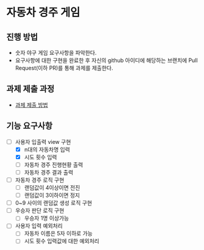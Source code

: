 # 자동차 경주 게임
## 진행 방법
* 숫자 야구 게임 요구사항을 파악한다.
* 요구사항에 대한 구현을 완료한 후 자신의 github 아이디에 해당하는 브랜치에 Pull Request(이하 PR)를 통해 과제를 제출한다.

## 과제 제출 과정
* [과제 제출 방법](https://github.com/next-step/nextstep-docs/tree/master/precourse)

## 기능 요구사항

- [ ] 사용자 입출력 view 구현
  - [x] n대의 자동차명 입력
  - [x] 시도 횟수 입력
  - [ ] 자동차 경주 진행현황 출력
  - [ ] 자동차 경주 결과 출력
- [ ] 자동차 경주 로직 구현
  - [ ] 랜덤값이 4이상이면 전진
  - [ ] 랜덤값이 3이하이면 정지
- [ ] 0~9 사이의 랜덤값 생성 로직 구현
- [ ] 우승자 판단 로직 구현
  - [ ] 우승자 1명 이상가능
- [ ] 사용자 입력 예외처리
  - [ ] 자동차 이름은 5자 이하로 가능
  - [ ] 시도 횟수 입력값에 대한 예외처리